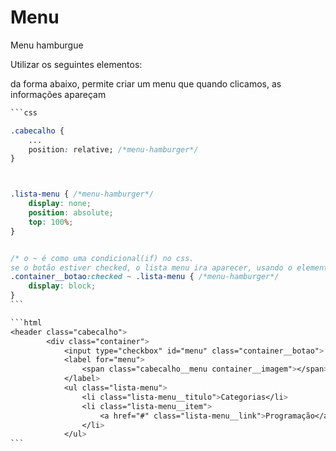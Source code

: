 # Menu

Menu hamburgue

Utilizar os seguintes elementos:

da forma abaixo, permite criar um menu que quando clicamos, as informações apareçam

````css
```css

.cabecalho {
    ...
    position: relative; /*menu-hamburger*/
}



.lista-menu { /*menu-hamburger*/
    display: none;
    position: absolute;
    top: 100%;
}


/* o ~ é como uma condicional(if) no css.
se o botão estiver checked, o lista menu ira aparecer, usando o elemento display block*/
.container__botao:checked ~ .lista-menu { /*menu-hamburger*/
    display: block;
}
```

```html
<header class="cabecalho">
        <div class="container">
            <input type="checkbox" id="menu" class="container__botao">
            <label for="menu">
                <span class="cabecalho__menu container__imagem"></span>
            </label>
            <ul class="lista-menu">
                <li class="lista-menu__titulo">Categorias</li>
                <li class="lista-menu__item">
                    <a href="#" class="lista-menu__link">Programação</a>
                </li>
            </ul>
```
````
